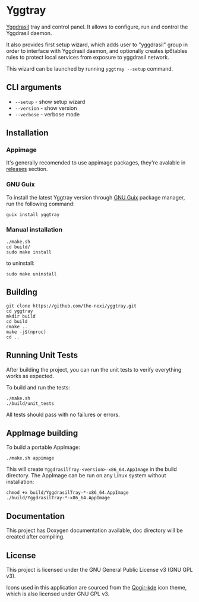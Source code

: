 # Yggtray

[Yggdrasil](https://yggdrasil-network.github.io/) tray and control panel.  It
allows to configure, run and control the Yggdrasil daemon.

It also provides first setup wizard, which adds user to "yggdrasil" group in order to interface with Yggdrasil daemon, and optionally creates ip6tables rules to protect local services from exposure to yggdrasil network.

This wizard can be launched by running `yggtray --setup` command.

## CLI arguments

* `--setup` - show setup wizard
* `--version` - show version
* `--verbose` - verbose mode

## Installation

### Appimage

It's generally recomended to use appimage packages, they're avalable in [releases](https://github.com/the-nexi/yggtray/releases) section.

### GNU Guix

To install the latest Yggtray version through [GNU Guix](https://guix.gnu.org/) package manager, run the following command:
```
guix install yggtray
```

### Manual installation

```
./make.sh
cd build/
sudo make install
```

to uninstall:
```
sudo make uninstall
```

## Building

```
git clone https://github.com/the-nexi/yggtray.git
cd yggtray
mkdir build
cd build
cmake ..
make -j$(nproc)
cd .. 
```

## Running Unit Tests

After building the project, you can run the unit tests to verify everything works as expected.

To build and run the tests:

```
./make.sh
./build/unit_tests
```

All tests should pass with no failures or errors.

## AppImage building

To build a portable AppImage:
```
./make.sh appimage
```

This will create `YggdrasilTray-<version>-x86_64.AppImage` in the build directory. The AppImage can be run on any Linux system without installation:
```
chmod +x build/YggdrasilTray-*-x86_64.AppImage
./build/YggdrasilTray-*-x86_64.AppImage
```

## Documentation
This project has Doxygen documentation available, doc directory will be created after compiling.

## License

This project is licensed under the GNU General Public License v3 (GNU GPL v3).  

Icons used in this application are sourced from the [Qogir-kde](https://github.com/vinceliuice/Qogir-kde) icon theme, which is also licensed under GNU GPL v3.
